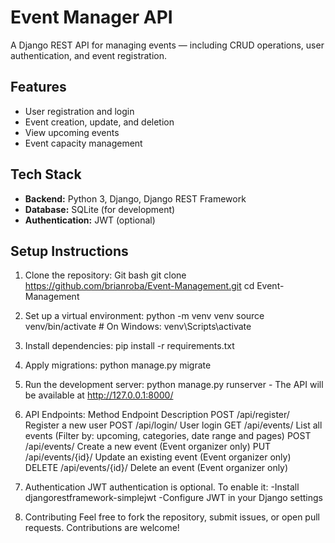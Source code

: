 # Event Manager API

A Django REST API for managing events — including CRUD operations, user authentication, and event registration.

## Features

- User registration and login
- Event creation, update, and deletion
- View upcoming events
- Event capacity management

## Tech Stack

- **Backend:** Python 3, Django, Django REST Framework
- **Database:** SQLite (for development)
- **Authentication:** JWT (optional)

## Setup Instructions

1. Clone the repository:
   Git bash
   git clone https://github.com/brianroba/Event-Management.git
   cd Event-Management

2. Set up a virtual environment:
   python -m venv venv
   source venv/bin/activate  # On Windows: venv\Scripts\activate
   
3. Install dependencies:
   pip install -r requirements.txt

4. Apply migrations:
   python manage.py migrate

5. Run the development server:
   python manage.py runserver - The API will be available at http://127.0.0.1:8000/

6. API Endpoints:
	Method	   Endpoint	       Description
	POST	/api/register/	    Register a new user
	POST	/api/login/	        User login
	GET		/api/events/	    List all events (Filter by: upcoming, categories, date range and pages)
	POST	/api/events/	    Create a new event (Event organizer only)
	PUT	    /api/events/{id}/	Update an existing event (Event organizer  only)
	DELETE	/api/events/{id}/	Delete an event (Event organizer only)

7. Authentication
  JWT authentication is optional. To enable it:
  -Install djangorestframework-simplejwt
  -Configure JWT in your Django settings

8. Contributing
   Feel free to fork the repository, submit issues, or open pull requests. Contributions are welcome!

